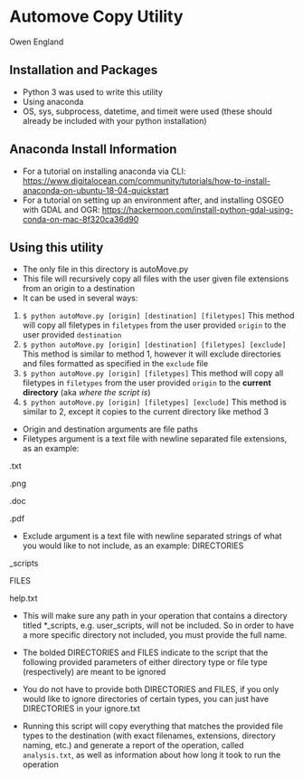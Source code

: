 # Automove Copy Utility
Owen England

## Installation and Packages


* Python 3 was used to write this utility
* Using anaconda
* OS, sys, subprocess, datetime, and timeit were used (these should already be included with your python installation)


## Anaconda Install Information


 * For a tutorial on installing anaconda via CLI: https://www.digitalocean.com/community/tutorials/how-to-install-anaconda-on-ubuntu-18-04-quickstart
 * For a tutorial on setting up an environment after, and installing OSGEO with GDAL and OGR: https://hackernoon.com/install-python-gdal-using-conda-on-mac-8f320ca36d90


## Using this utility


* The only file in this directory is autoMove.py
* This file will recursively copy all files with the user given file extensions from an origin to a destination
* It can be used in several ways:
1. `$ python autoMove.py [origin] [destination] [filetypes]`
This method will copy all filetypes in `filetypes` from the user provided `origin` to the user provided `destination`
2. `$ python autoMove.py [origin] [destination] [filetypes] [exclude]`
This method is similar to method 1, however it will exclude directories and files formatted as specified in the `exclude` file
3. `$ python autoMove.py [origin] [filetypes]`
This method will copy all filetypes in `filetypes` from the user provided `origin` to the **current directory** (aka *where the script is*)
4. `$ python autoMove.py [origin] [filetypes] [exclude]`
This method is similar to 2, except it copies to the current directory like method 3

* Origin and destination arguments are file paths
* Filetypes argument is a text file with newline separated file extensions, as an example:

.txt

.png

.doc

.pdf

* Exclude argument is a text file with newline separated strings of what you would like to not include, as an example:
DIRECTORIES

_scripts

FILES

help.txt

* This will make sure any path in your operation that contains a directory titled *_scripts, e.g. user_scripts, will not be included. So in order to have a more specific directory not included, you must provide the full name.
* The bolded DIRECTORIES and FILES indicate to the script that the following provided parameters of either directory type or file type (respectively) are meant to be ignored
* You do not have to provide both DIRECTORIES and FILES, if you only would like to ignore directories of certain types, you can just have DIRECTORIES in your ignore.txt


* Running this script will copy everything that matches the provided file types to the destination (with exact filenames, extensions, directory naming, etc.) and generate a report of the operation, called `analysis.txt`, as well as information about how long it took to run the operation



